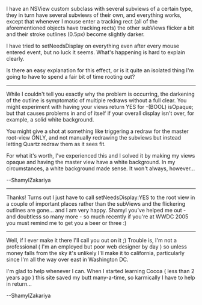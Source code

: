 I have an NSView custom subclass with several subviews of a certain type, they in turn have several subviews of their own, and everything works, except that whenever I mouse enter a tracking rect (all of the aforementioned objects have tracking rects) the other subViews flicker a bit and their stroke outlines (0.5px) become slightly darker.

I have tried to setNeedsDisplay on everything even after every mouse entered event, but no luck it seems. What's happening is hard to explain clearly.

Is there an easy explanation for this effect, or is it quite an isolated thing I'm going to have to spend a fair bit of time rooting out?

----

While I couldn't tell you exactly why the problem is occurring, the darkening of the outline is symptomatic of multiple redraws without a full clear. You might experiment with having your views return YES for      -(BOOL) isOpaque;  but that causes problems in and of itself if your overall display isn't over, for example, a solid white background.

You might give a shot at something like triggering a redraw for the master root-view ONLY, and not manually redrawing the subviews but instead letting Quartz redraw them as it sees fit.

For what it's worth, I've experienced this and I solved it by making my views opaque and having the master view have a white background. In my circumstances, a white background made sense. It won't always, however...

--ShamylZakariya

----

Thanks! Turns out I just have to call setNeedsDisplay:YES to the root view in a couple of important places rather than the subViews and the flickering outlines are gone... and I am very happy. Shamyl you've helped me out - and doubtless so many more - so much recently if you're at WWDC 2005 you must remind me to get you a beer or three :)

----

Well, if I ever make it there I'll call you out on it ;) Trouble is, I'm not a professional ( I'm an employed but poor web designer by day ) so unless money falls from the sky it's unlikely I'll make it to california, particularly since I'm all the way over east in Washington DC. 

I'm glad to help whenever I can. When I started learning Cocoa ( less than 2 years ago ) this site saved my butt many-a-time, so karmically I have to help in return...

--ShamylZakariya
